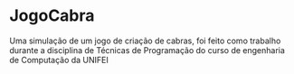 # JogoCabra
Uma simulação de um jogo de criação de cabras, foi feito como trabalho durante a disciplina de Técnicas de Programação do curso de engenharia de Computação da UNIFEI
